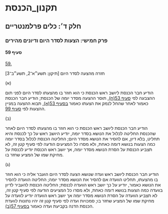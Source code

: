 # תקנון_הכנסת

## חלק ד׳: כלים פרלמנטריים

### פרק חמישי: הצעות לסדר היום ודיונים מהירים

#### סעיף 59

[59.](https://he.wikisource.org/wiki/תקנון_הכנסת#s_yp_59)

חזרה מהצעה לסדר היום [תיקון: תשע״א־2, תשע״ב־3]

(א)

הודיע חבר הכנסת ליושב ראש הכנסת כי הוא חוזר בו מהצעתו לסדר היום לפני תום ההצבעה לפי [סעיף 53(ח)](https://he.wikisource.org/wiki/תקנון_הכנסת#s_yp_53), תוסר ההצעה מסדר יומה של הכנסת; הודיע חבר הכנסת כאמור לאחר שהחל לנמק את הצעתו כאמור [בסעיף 53(א)](https://he.wikisource.org/wiki/תקנון_הכנסת#s_yp_53), תבוא ההצעה במניין ההצעות לפי [סעיף 99](https://he.wikisource.org/wiki/תקנון_הכנסת#s_yp_99).

(ב)

הודיע חבר
הכנסת ליושב ראש הכנסת כי הוא חוזר בו מהצעתו לסדר היום לאחר שהכנסת החליטה
לכלול את הנושא בסדר יומה, יודיע היושב ראש על כך לכנסת והיא תחליט, בלא
דיון, אם להסיר את הנושא מסדר היום; החליטה הכנסת לכלול בסדר יומה כמה
הצעות בנושא דומה כאחת, ולא מסרו כל המציעים הודעה לפי סעיף קטן זה, לא
תצביע הכנסת על הסרת הנושא מסדר יומה, אך יושב ראש הכנסת יודיע לכנסת על
מחיקת שמו של המציע שחזר בו.

(ג)

הודיע חבר
הכנסת ליושב ראש ועדה שנושא הצעה לסדר היום הועבר אליה כי הוא חוזר בו
מהצעתו, תחליט הוועדה אם להסיר את הנושא מסדר יומה; החליטה הוועדה להסיר את
הנושא כאמור, יודיע על כך יושב ראש הוועדה לכנסת; החליטה הכנסת להעביר
לדיון בוועדה כמה הצעות בנושא דומה כאחת, ולא מסרו כל המציעים הודעה לפי
סעיף קטן זה, לא תצביע הוועדה על הסרת הנושא מסדר יומה אך יושב ראש הוועדה
יודיע לוועדה על מחיקת שמו של המציע שחזר בו; סמכויות ועדה לפי סעיף קטן זה
יהיו נתונות לוועדת הכנסת הדנה בקביעת ועדה כאמור [בסעיף 57(ב)](https://he.wikisource.org/wiki/תקנון_הכנסת#s_yp_57).